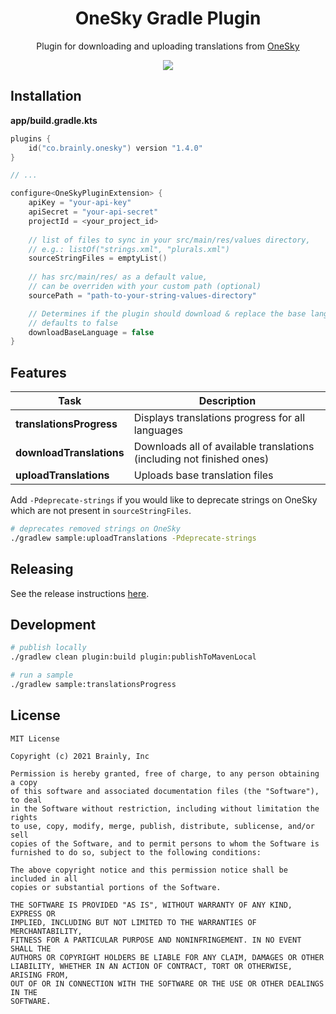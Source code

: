 <h1 align="center">OneSky Gradle Plugin</h1>
<p align="center">
Plugin for downloading and uploading translations from <a href="https://www.oneskyapp.com/">OneSky</a>
</p>

<p align="center">
    <img src="https://img.shields.io/badge/version-1.3.0-blue.svg">
</p>

## Installation

**app/build.gradle.kts**
```kotlin
plugins {
    id("co.brainly.onesky") version "1.4.0"
}

// ...

configure<OneSkyPluginExtension> {
    apiKey = "your-api-key"
    apiSecret = "your-api-secret"
    projectId = <your_project_id>
    
    // list of files to sync in your src/main/res/values directory, 
    // e.g.: listOf("strings.xml", "plurals.xml")
    sourceStringFiles = emptyList()
    
    // has src/main/res/ as a default value,    
    // can be overriden with your custom path (optional)
    sourcePath = "path-to-your-string-values-directory"

    // Determines if the plugin should download & replace the base language or not.
    // defaults to false
    downloadBaseLanguage = false
}
```

## Features

| Task                 | Description                                                              |
|----------------------|--------------------------------------------------------------------------|
| **translationsProgress** | Displays translations progress for all languages                      |
| **downloadTranslations** | Downloads all of available translations (including not finished ones) |
| **uploadTranslations**  | Uploads base translation files |

Add `-Pdeprecate-strings` if you would like to deprecate strings on OneSky which are not present in `sourceStringFiles`.

```bash
# deprecates removed strings on OneSky
./gradlew sample:uploadTranslations -Pdeprecate-strings
```
## Releasing

See the release instructions [here](HOW_TO_RELEASE.md).

## Development

```bash
# publish locally
./gradlew clean plugin:build plugin:publishToMavenLocal

# run a sample
./gradlew sample:translationsProgress
```

## License

```
MIT License

Copyright (c) 2021 Brainly, Inc

Permission is hereby granted, free of charge, to any person obtaining a copy
of this software and associated documentation files (the "Software"), to deal
in the Software without restriction, including without limitation the rights
to use, copy, modify, merge, publish, distribute, sublicense, and/or sell
copies of the Software, and to permit persons to whom the Software is
furnished to do so, subject to the following conditions:

The above copyright notice and this permission notice shall be included in all
copies or substantial portions of the Software.

THE SOFTWARE IS PROVIDED "AS IS", WITHOUT WARRANTY OF ANY KIND, EXPRESS OR
IMPLIED, INCLUDING BUT NOT LIMITED TO THE WARRANTIES OF MERCHANTABILITY,
FITNESS FOR A PARTICULAR PURPOSE AND NONINFRINGEMENT. IN NO EVENT SHALL THE
AUTHORS OR COPYRIGHT HOLDERS BE LIABLE FOR ANY CLAIM, DAMAGES OR OTHER
LIABILITY, WHETHER IN AN ACTION OF CONTRACT, TORT OR OTHERWISE, ARISING FROM,
OUT OF OR IN CONNECTION WITH THE SOFTWARE OR THE USE OR OTHER DEALINGS IN THE
SOFTWARE.
```
